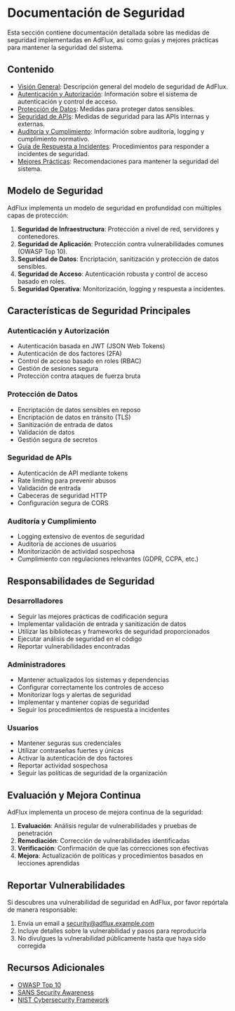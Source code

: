 # Documentación de Seguridad

Esta sección contiene documentación detallada sobre las medidas de seguridad implementadas en AdFlux, así como guías y mejores prácticas para mantener la seguridad del sistema.

## Contenido

- [Visión General](./vision-general.md): Descripción general del modelo de seguridad de AdFlux.
- [Autenticación y Autorización](./autenticacion-autorizacion.md): Información sobre el sistema de autenticación y control de acceso.
- [Protección de Datos](./proteccion-datos.md): Medidas para proteger datos sensibles.
- [Seguridad de APIs](./seguridad-apis.md): Medidas de seguridad para las APIs internas y externas.
- [Auditoría y Cumplimiento](./auditoria-cumplimiento.md): Información sobre auditoría, logging y cumplimiento normativo.
- [Guía de Respuesta a Incidentes](./respuesta-incidentes.md): Procedimientos para responder a incidentes de seguridad.
- [Mejores Prácticas](./mejores-practicas.md): Recomendaciones para mantener la seguridad del sistema.

## Modelo de Seguridad

AdFlux implementa un modelo de seguridad en profundidad con múltiples capas de protección:

1. **Seguridad de Infraestructura**: Protección a nivel de red, servidores y contenedores.
2. **Seguridad de Aplicación**: Protección contra vulnerabilidades comunes (OWASP Top 10).
3. **Seguridad de Datos**: Encriptación, sanitización y protección de datos sensibles.
4. **Seguridad de Acceso**: Autenticación robusta y control de acceso basado en roles.
5. **Seguridad Operativa**: Monitorización, logging y respuesta a incidentes.

## Características de Seguridad Principales

### Autenticación y Autorización

- Autenticación basada en JWT (JSON Web Tokens)
- Autenticación de dos factores (2FA)
- Control de acceso basado en roles (RBAC)
- Gestión de sesiones segura
- Protección contra ataques de fuerza bruta

### Protección de Datos

- Encriptación de datos sensibles en reposo
- Encriptación de datos en tránsito (TLS)
- Sanitización de entrada de datos
- Validación de datos
- Gestión segura de secretos

### Seguridad de APIs

- Autenticación de API mediante tokens
- Rate limiting para prevenir abusos
- Validación de entrada
- Cabeceras de seguridad HTTP
- Configuración segura de CORS

### Auditoría y Cumplimiento

- Logging extensivo de eventos de seguridad
- Auditoría de acciones de usuarios
- Monitorización de actividad sospechosa
- Cumplimiento con regulaciones relevantes (GDPR, CCPA, etc.)

## Responsabilidades de Seguridad

### Desarrolladores

- Seguir las mejores prácticas de codificación segura
- Implementar validación de entrada y sanitización de datos
- Utilizar las bibliotecas y frameworks de seguridad proporcionados
- Ejecutar análisis de seguridad en el código
- Reportar vulnerabilidades encontradas

### Administradores

- Mantener actualizados los sistemas y dependencias
- Configurar correctamente los controles de acceso
- Monitorizar logs y alertas de seguridad
- Implementar y mantener copias de seguridad
- Seguir los procedimientos de respuesta a incidentes

### Usuarios

- Mantener seguras sus credenciales
- Utilizar contraseñas fuertes y únicas
- Activar la autenticación de dos factores
- Reportar actividad sospechosa
- Seguir las políticas de seguridad de la organización

## Evaluación y Mejora Continua

AdFlux implementa un proceso de mejora continua de la seguridad:

1. **Evaluación**: Análisis regular de vulnerabilidades y pruebas de penetración
2. **Remediación**: Corrección de vulnerabilidades identificadas
3. **Verificación**: Confirmación de que las correcciones son efectivas
4. **Mejora**: Actualización de políticas y procedimientos basados en lecciones aprendidas

## Reportar Vulnerabilidades

Si descubres una vulnerabilidad de seguridad en AdFlux, por favor repórtala de manera responsable:

1. Envía un email a [security@adflux.example.com](mailto:security@adflux.example.com)
2. Incluye detalles sobre la vulnerabilidad y pasos para reproducirla
3. No divulgues la vulnerabilidad públicamente hasta que haya sido corregida

## Recursos Adicionales

- [OWASP Top 10](https://owasp.org/www-project-top-ten/)
- [SANS Security Awareness](https://www.sans.org/security-awareness-training/)
- [NIST Cybersecurity Framework](https://www.nist.gov/cyberframework)
